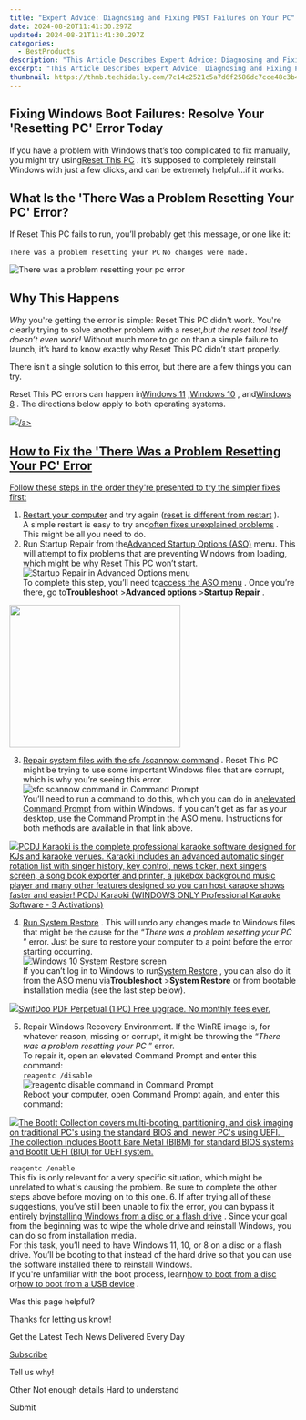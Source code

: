 ```yaml
---
title: "Expert Advice: Diagnosing and Fixing POST Failures on Your PC"
date: 2024-08-20T11:41:30.297Z
updated: 2024-08-21T11:41:30.297Z
categories:
  - BestProducts
description: "This Article Describes Expert Advice: Diagnosing and Fixing POST Failures on Your PC"
excerpt: "This Article Describes Expert Advice: Diagnosing and Fixing POST Failures on Your PC"
thumbnail: https://thmb.techidaily.com/7c14c2521c5a7d6f2586dc7cce48c3b4142cae653643556f77f854f0ef38defc.jpg
---
```


## Fixing Windows Boot Failures: Resolve Your 'Resetting PC' Error Today
 If you have a problem with Windows that’s too complicated to fix manually, you might try using[Reset This PC](https://www.lifewire.com/reset-this-pc-2626216) . It’s supposed to completely reinstall Windows with just a few clicks, and can be extremely helpful...if it works.

## What Is the 'There Was a Problem Resetting Your PC' Error?

 If Reset This PC fails to run, you’ll probably get this message, or one like it:  

 `There was a problem resetting your PC`
`No changes were made.`

![There was a problem resetting your pc error](https://www.lifewire.com/thmb/5tOAYiPdaTDXVWTynoE4PdeoMxQ=/1500x0/filters:no_upscale():max_bytes(150000):strip_icc():format(webp)/there-was-a-problem-resetting-your-pc-86e596e364114dc2bacc19e1295c4ce4.png)

## Why This Happens

_Why_ you're getting the error is simple: Reset This PC didn't work. You're clearly trying to solve another problem with a reset,_but the reset tool itself doesn’t even work!_ Without much more to go on than a simple failure to launch, it’s hard to know exactly why Reset This PC didn’t start properly.

 There isn't a single solution to this error, but there are a few things you can try.

 Reset This PC errors can happen in[Windows 11](https://www.lifewire.com/windows-11-5188930) ,[Windows 10](https://www.lifewire.com/windows-10-2626217) , and[Windows 8](https://www.lifewire.com/windows-8-2626235) . The directions below apply to both operating systems.

<!-- affiliate ads begin -->
<a href="https://store.nero.com/order/checkout.php?PRODS=4729507&QTY=1&AFFILIATE=108875&CART=1"><img src="https://www.nero.com/nero-com-wAssets/img/banners/2023/TIU/Nero_TuneItUp_Screen_2.webp" border="0">/a>
<!-- affiliate ads end -->
## How to Fix the 'There Was a Problem Resetting Your PC' Error

 Follow these steps in the order they're presented to try the simpler fixes first:

1. [Restart your computer](https://www.lifewire.com/how-to-reboot-a-computer-2624568) and try again ([reset is different from restart](https://www.lifewire.com/reboot-vs-reset-4157868) ).  
 A simple restart is easy to try and[often fixes unexplained problems](https://www.lifewire.com/why-does-restarting-seem-to-fix-most-computer-problems-2624569) . This might be all you need to do.
2. Run Startup Repair from the[Advanced Startup Options (ASO)](https://www.lifewire.com/advanced-startup-options-2625805) menu. This will attempt to fix problems that are preventing Windows from loading, which might be why Reset This PC won’t start.  
![Startup Repair in Advanced Options menu](https://www.lifewire.com/thmb/EjCM25AXeApJ95fLxmCvw-bZ9uU=/1500x0/filters:no_upscale():max_bytes(150000):strip_icc():format(webp)/advanced-options-startup-repair-d8c55ed0c58e406b8073335d1a15270d.png)  
 To complete this step, you’ll need to[access the ASO menu](https://www.lifewire.com/how-to-access-advanced-startup-options-in-windows-10-or-8-2626229) . Once you’re there, go to**Troubleshoot** \>**Advanced options** \>**Startup Repair** .
<!-- affiliate ads begin -->
<a href="https://united.elfm.net/c/5597632/748964/4704" target="_top" id="748964"><img src="//a.impactradius-go.com/display-ad/4704-748964" border="0" alt="" width="300" height="250"/></a><img height="0" width="0" src="https://united.elfm.net/i/5597632/748964/4704" style="position:absolute;visibility:hidden;" border="0" />
<!-- affiliate ads end -->
3. [Repair system files with the sfc /scannow command](https://www.lifewire.com/how-to-use-sfc-scannow-to-repair-windows-system-files-2626161) . Reset This PC might be trying to use some important Windows files that are corrupt, which is why you’re seeing this error.  
![sfc scannow command in Command Prompt](https://www.lifewire.com/thmb/rCEGFztnnEGe2OokQxLPfPKG6Po=/1500x0/filters:no_upscale():max_bytes(150000):strip_icc():format(webp)/sfc-scannow-a32db075f41b417d9f9116107fdc6c2b.png)  
 You’ll need to run a command to do this, which you can do in an[elevated Command Prompt](https://www.lifewire.com/how-to-open-an-elevated-command-prompt-2618088) from within Windows. If you can’t get as far as your desktop, use the Command Prompt in the ASO menu. Instructions for both methods are available in that link above.
<!-- affiliate ads begin -->
<a href="https://shop.pcdj.com/order/checkout.php?PRODS=4698832&QTY=1&AFFILIATE=108875&CART=1"> <img src="https://secure.avangate.com/images/merchant/47f4b6321e9fd8e8f7326a6adc1a7c1e/products/karaoki-new-searchresultspane.jpg" border="0">PCDJ Karaoki is the complete professional karaoke software designed for KJs and karaoke venues. Karaoki includes an advanced automatic singer rotation list with singer history, key control, news ticker, next singers screen, a song book exporter and printer, a jukebox background music player and many other features designed so you can host karaoke shows faster and easier! 
 PCDJ Karaoki (WINDOWS ONLY Professional Karaoke Software - 3 Activations)</a>
<!-- affiliate ads end -->
4. [Run System Restore](https://www.lifewire.com/how-to-use-system-restore-in-windows-2626131) . This will undo any changes made to Windows files that might be the cause for the “_There was a problem resetting your PC_ ” error. Just be sure to restore your computer to a point before the error starting occurring.  
![Windows 10 System Restore screen](https://www.lifewire.com/thmb/YNdyS4A1lLE09hn7V9RJ3Rm-Kc8=/1500x0/filters:no_upscale():max_bytes(150000):strip_icc():format(webp)/restore-point-windows-10-ecd60e49098a45c7ad8687986904d818.png)  
 If you can’t log in to Windows to run[System Restore](https://www.lifewire.com/what-is-system-restore-2626022) , you can also do it from the ASO menu via**Troubleshoot** \>**System Restore** or from bootable installation media (see the last step below).
<!-- affiliate ads begin -->
<a href="https://purchase.swifdoo.com/order/checkout.php?PRODS=40002162&QTY=1&AFFILIATE=108875&CART=1"><img src="https://secure.avangate.com/images/merchant/8b932759a5a04ddb34bf79e3f9072e4b/products/1_Product%20box%20white-1024x1024.png" border="0">SwifDoo PDF Perpetual (1 PC) Free upgrade. No monthly fees ever. 
</a>
<!-- affiliate ads end -->
5. Repair Windows Recovery Environment. If the WinRE image is, for whatever reason, missing or corrupt, it might be throwing the “_There was a problem resetting your PC_ ” error.  
 To repair it, open an elevated Command Prompt and enter this command:  
 `reagentc /disable`  
![reagentc disable command in Command Prompt](https://www.lifewire.com/thmb/d5zO43p4ZIJfMESMS8Q9H8kNBPU=/1500x0/filters:no_upscale():max_bytes(150000):strip_icc():format(webp)/reagentc-disable-command-2ad577ae139f435da2305cc3d34dfd5b.png)  
 Reboot your computer, open Command Prompt again, and enter this command:  
<!-- affiliate ads begin -->
<a href="https://secure.2checkout.com/order/checkout.php?PRODS=45152810&QTY=1&AFFILIATE=108875&CART=1"> <img src="https://secure.avangate.com/images/merchant/842ca578342915ccb8ae069595ba7233/products/copy_bootit-ss1_178x139.jpg" border="0">The BootIt Collection covers multi-booting, partitioning, and disk imaging on traditional PC's using the standard BIOS and  newer PC's using UEFI.   The collection includes BootIt Bare Metal (BIBM) for standard BIOS systems and BootIt UEFI (BIU) for UEFI system. 
</a>
<!-- affiliate ads end -->
 `reagentc /enable`  
 This fix is only relevant for a very specific situation, which might be unrelated to what's causing the problem. Be sure to complete the other steps above before moving on to this one.
6. If after trying all of these suggestions, you’ve still been unable to fix the error, you can bypass it entirely by[installing Windows from a disc or a flash drive](https://www.lifewire.com/how-to-clean-install-windows-2624904) . Since your goal from the beginning was to wipe the whole drive and reinstall Windows, you can do so from installation media.  
 For this task, you’ll need to have Windows 11, 10, or 8 on a disc or a flash drive. You’ll be booting to that instead of the hard drive so that you can use the software installed there to reinstall Windows.  
 If you're unfamiliar with the boot process, learn[how to boot from a disc](https://www.lifewire.com/how-to-boot-from-a-cd-dvd-or-bd-disc-2626090) or[how to boot from a USB device](https://www.lifewire.com/how-to-boot-from-a-usb-device-2626091) .

Was this page helpful?

Thanks for letting us know!

 Get the Latest Tech News Delivered Every Day

[Subscribe](https://www.lifewire.com/#)

Tell us why!

 Other  Not enough details  Hard to understand

 Submit

<ins class="adsbygoogle"
     style="display:block"
     data-ad-format="autorelaxed"
     data-ad-client="ca-pub-7571918770474297"
     data-ad-slot="1223367746"></ins>



<ins class="adsbygoogle"
     style="display:block"
     data-ad-client="ca-pub-7571918770474297"
     data-ad-slot="8358498916"
     data-ad-format="auto"
     data-full-width-responsive="true"></ins>



